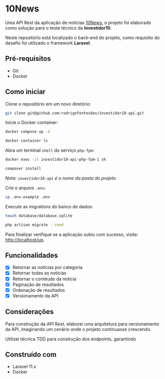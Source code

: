 # 10News

Uma API Rest da aplicação de notícias [10News](https://github.com/rodrigofontesdev/investidor10), o projeto foi elaborado como solução para o teste técnico da **Investidor10**.

Neste repositório está localizado o back-end do projeto, como requisito do desafio foi utilizado o framework **Laravel**.

## Pré-requisitos

- Git
- Docker

## Como iniciar

Clone o repositório em um novo diretório:

```sh
git clone git@github.com:rodrigofontesdev/investidor10-api.git
```

Inicie o Docker container:

```sh
docker compose up -d
```

```sh
docker container ls
```

Abra um terminal `shell` do serviço `php-fpm`:

```sh
docker exec -it investidor10-api-php-fpm-1 sh
```

```sh
composer install
```

_Nota: `investidor10-api` é o nome da pasta do projeto._

Crie o arquivo `.env`:

```sh
cp .env.example .env
```

Execute as migrations do banco de dados:

```sh
touch database/database.sqlite
```

```sh
php artisan migrate --seed
```

Para finalizar verifique se a aplicação subiu com sucesso, visite: [http://localhost/up](http://localhost/up).

## Funcionalidades

- [x] Retornar as notícias por categoria
- [x] Retornar todas as notícias
- [x] Retornar o contéudo da notícia
- [x] Paginação de resultados
- [x] Ordenação de resultados
- [x] Versionamento da API

## Considerações

Para construção da API Rest, elaborei uma arquitetura para versionamento da API, imaginando um cenário onde o projeto continuasse crescendo.

Utilizei técnica TDD para construção dos endpoints, garantindo 

## Construído com

- Laravel 11.x
- Docker
